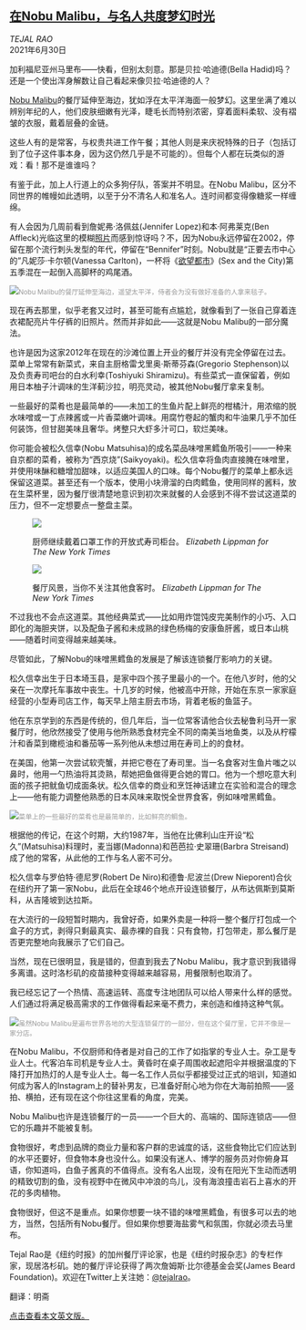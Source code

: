 <!--1625047621000-->
[在Nobu Malibu，与名人共度梦幻时光](https://cn.nytimes.com/style/20210630/nobu-malibu-review/)
------

<address>TEJAL RAO</address><time pudate="2021-06-30 05:50:06" datetime="2021-06-30 05:50:06">2021年6月30日</time><section class="article-body"><p>加利福尼亚州马里布——快看，但别太刻意。那是贝拉·哈迪德(Bella Hadid)吗？还是一个使出浑身解数让自己看起来像贝拉·哈迪德的人？</p><p><a rel="noopener noreferrer" target="_blank" href="https://www.noburestaurants.com/malibu/home/" title="Link: https://www.noburestaurants.com/malibu/home/">Nobu Malibu</a>的餐厅延伸至海边，犹如浮在太平洋海面一般梦幻。这里坐满了难以辨别年纪的人，他们皮肤细嫩有光泽，睫毛长而特别浓密，穿着面料柔软、没有褶皱的衣服，戴着层叠的金链。</p><p>这些人有的是常客，与权贵共进工作午餐；其他人则是来庆祝特殊的日子（包括订到了位子这件事本身，因为这仍然几乎是不可能的）。但每个人都在玩类似的游戏：看！那不是谁谁吗？</p><p>有鉴于此，加上人行道上的众多狗仔队，答案并不明显。在Nobu Malibu，区分不同世界的帷幔如此透明，以至于分不清名人和准名人。连时间都变得像糖浆一样缠绵。</p><p>有人会因为几周前看到詹妮弗·洛佩兹(Jennifer Lopez)和本·阿弗莱克(Ben Affleck)光临这里的模糊<a rel="noopener noreferrer" target="_blank" href="https://pagesix.com/2021/06/14/ben-affleck-jennifer-lopez-kiss-at-dinner-in-pda-packed-photos/">照片</a>而感到惊讶吗？不，因为Nobu永远停留在2002，停留在那个流行刺头发型的年代，停留在“Bennifer”时刻。Nobu就是“正要去市中心的”凡妮莎·卡尔顿(Vanessa Carlton)，一杯将《<a rel="noopener noreferrer" target="_blank" href="https://www.hbo.com/sex-and-the-city">欲望都市</a>》(Sex and the City)第五季混在一起倒入高脚杯的鸡尾酒。</p><p><img src="https://images.weserv.nl/?url=static01.nyt.com/images/2021/06/30/dining/30nobu4/merlin_189807873_40b736fc-c0e9-41e8-8d9a-d3f7a66fcdb9-master1050.jpg"><small style="color: #999;">Nobu Malibu的餐厅延伸至海边，遥望太平洋，侍者会为没有做好准备的人拿来毯子。</small></p><p>现在再去那里，似乎老套又过时，甚至可能有点尴尬，就像看到了一张自己穿着连衣裙配亮片牛仔裤的旧照片。然而并非如此——这就是Nobu Malibu的一部分魔法。</p><p>也许是因为这家2012年在现在的沙滩位置上开业的餐厅并没有完全停留在过去。菜单上常常有新菜式，来自主厨格雷戈里奥·斯蒂芬森(Gregorio Stephenson)以及负责寿司吧台的白水利幸(Toshiyuki Shiramizu)。有些菜式一直保留着，例如用日本柚子汁调味的生洋蓟沙拉，明亮灵动，被其他Nobu餐厅拿来复制。</p><p>一些最好的菜肴也是最简单的——未加工的生鱼片配上鲜亮的柑橘汁，用浓缩的脱水味噌或一丁点辣酱或一片香菜嫩叶调味。用腐竹卷起的蟹肉和牛油果几乎不加任何装饰，但甘甜美味且奢华。烤整只大虾多汁可口，软烂美味。</p><p>你可能会被松久信幸(Nobu Matsuhisa)的成名菜品味噌黑鳕鱼所吸引——一种来自京都的菜肴，被称为“西京烧”(Saikyoyaki)。松久信幸将鱼肉直接腌在味噌里，并使用味醂和糖增加甜味，以适应美国人的口味。每个Nobu餐厅的菜单上都永远保留这道菜。甚至还有一个版本，使用小块滑溜的白肉鳕鱼，使用同样的酱料，放在生菜杯里，因为餐厅很清楚地意识到初次来就餐的人会感到不得不尝试这道菜的压力，但不一定想要点一整盘主菜。</p><p><figure class="article-inline-photo"><img src="https://images.weserv.nl/?url=static01.nyt.com/images/2021/06/30/dining/30nobu7/merlin_189807864_70d9eae8-512f-4ae7-9239-532198915030-jumbo.jpg"></p><figcaption>厨师继续戴着口罩工作的开放式寿司柜台。 <cite>Elizabeth Lippman for The New York Times</cite></figcaption></figure><p><figure class="article-inline-photo"><img src="https://images.weserv.nl/?url=static01.nyt.com/images/2021/06/30/dining/30nobu11/merlin_189807804_b9c1825b-2228-4d40-8e72-0b51fa30948f-jumbo.jpg"></p><figcaption>餐厅风景，当你不关注其他食客时。 <cite>Elizabeth Lippman for The New York Times</cite></figcaption></figure><p>不过我也不会点这道菜。其他经典菜式——比如用炸馄饨皮完美制作的小巧、入口即化的海胆夹饼，以及配鱼子酱和未成熟的绿色杨梅的安康鱼肝酱，或日本山桃——随着时间变得越来越美味。</p><p>尽管如此，了解Nobu的味噌黑鳕鱼的发展是了解该连锁餐厅影响力的关键。</p><p>松久信幸出生于日本埼玉县，是家中四个孩子里最小的一个。在他八岁时，他的父亲在一次摩托车事故中丧生。十几岁的时候，他被高中开除，开始在东京一家家庭经营的小型寿司店工作，每天早上陪主厨去市场，背着老板的鱼篮子。</p><p>他在东京学到的东西是传统的，但几年后，当一位常客请他合伙去秘鲁利马开一家餐厅时，他欣然接受了使用与他所熟悉食材完全不同的南美当地鱼类，以及从柠檬汁和香菜到橄榄油和番茄等一系列他从未想过用在寿司上的的食材。</p><p>在美国，他第一次尝试软壳蟹，并把它卷在了寿司里。当一名食客对生鱼片嗤之以鼻时，他用一勺热油将其烫熟，帮她把鱼做得更合她的胃口。他为一个想吃意大利面的孩子把鱿鱼切成面条状。松久信幸的商业和烹饪神话建立在实验和混合的理念上——他有能力调整他熟悉的日本风味来取悦全世界食客，例如味噌黑鳕鱼。</p><p><img src="https://images.weserv.nl/?url=static01.nyt.com/images/2021/06/30/dining/30nobu9/30nobu9-master1050.jpg"><small style="color: #999;">菜单上的一些最好的菜肴也是最简单的，比如鲜亮的鲷鱼。</small></p><p>根据他的传记，在这个时期，大约1987年，当他在比佛利山庄开设“松久”(Matsuhisa)料理时，麦当娜(Madonna)和芭芭拉·史翠珊(Barbra Streisand)成了他的常客，从此他的工作与名人密不可分。</p><p>松久信幸与罗伯特·德尼罗(Robert De Niro)和德鲁·尼波兰(Drew Nieporent)合伙在纽约开了第一家Nobu，此后在全球46个地点开设连锁餐厅，从布达佩斯到莫斯科，从吉隆坡到达拉斯。</p><p>在大流行的一段短暂时期内，我曾好奇，如果外卖是一种将一整个餐厅打包成一个盒子的方式，剥得只剩最真实、最赤裸的自我：只有食物，打包带走，那么餐厅是否更完整地向我展示了它们自己。</p><p>当然，现在已很明显，我是错的，但直到我去了Nobu Malibu，我才意识到我错得多离谱。这时洛杉矶的疫苗接种变得越来越容易，用餐限制也取消了。</p><p>我已经忘记了一个热情、高速运转、高度专注地团队可以给人带来什么样的感觉。人们通过将满足极高需求的工作做得看起来毫不费力，来创造和维持这种气氛。</p><p><img src="https://images.weserv.nl/?url=static01.nyt.com/images/2021/06/30/dining/30nobu10/merlin_189807876_791bc457-0435-4842-853a-524708d3a806-master1050.jpg"><small style="color: #999;">虽然Nobu Malibu是遍布世界各地的大型连锁餐厅的一部分，但在这个餐厅里，它并不像是一家分店。</small></p><p>在Nobu Malibu，不仅厨师和侍者是对自己的工作了如指掌的专业人士。杂工是专业人士。代客泊车司机是专业人士。黄昏时在桌子周围收起遮阳伞并根据温度的下降打开加热灯的人是专业人士。每一名工作人员似乎都接受过正式的培训，知道如何成为客人的Instagram上的替补男友，已准备好耐心地为你在大海前拍照——竖拍、横拍，还有现在这个你往这里看的角度，完美。</p><p>Nobu Malibu也许是连锁餐厅的一员——一个巨大的、高端的、国际连锁店——但它的乐趣并不能被复制。</p><p>食物很好，考虑到品牌的商业力量和客户群的忠诚度的话，这些食物比它们应达到的水平还要好，但食物本身也没什么。如果没有迷人、博学的服务员对你俯身耳语，你知道吗，白鱼子酱真的不值得点。没有名人出现，没有在阳光下生动而透明的精致切割的鱼，没有视野中在微风中冲浪的鸟儿，没有海浪撞击岩石上喜水的开花的多肉植物。</p><p>食物很好，但这不是重点。如果你想要一块不错的味噌黑鳕鱼，有很多可以去的地方，当然，包括所有Nobu餐厅。但如果你想要海盐雾气和氛围，你就必须去马里布。</p></section><footer class="author-info"><p>Tejal Rao是《纽约时报》的加州餐厅评论家，也是《纽约时报杂志》的专栏作家，现居洛杉矶。她的餐厅评论获得了两次詹姆斯·比尔德基金会奖(James Beard Foundation)。欢迎在Twitter上关注她：<a rel="nofollow" target="_blank" href="https://twitter.com/tejalrao">@tejalrao</a>。</p><p>翻译：明斋</p><p><a rel="nofollow" target="_blank" href="http://www.nytimes.com/2021/06/28/dining/nobu-malibu-review.html">点击查看本文英文版。</a></p></footer>

